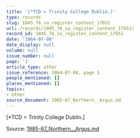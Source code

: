 ```yaml
---
title: '[*TCD = Trinity College Dublin.]'
type: records
slug: 1845_76_sa_register_content_17651
url: /records/1845_76_sa_register_content_17651/
record_id: 1845_76_sa_register_content_17651
date: '1864-07-08'
date_display: null
volume: null
issue_number: null
page: '1'
article_type: other
issue_reference: 1864-07-08, page 1
people_mentioned: []
places_mentioned: []
topics:
- other
source_document: 1985-87_Northern__Argus.md
---
```


[*TCD = Trinity College Dublin.]

Source: [1985-87_Northern__Argus.md](/downloads/markdown/1985-87_Northern__Argus.md)
